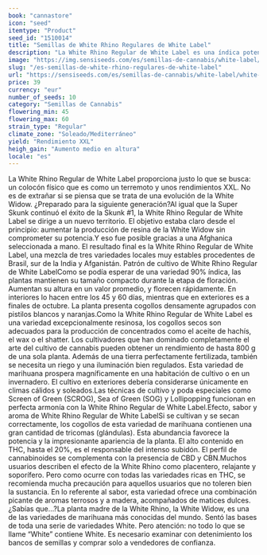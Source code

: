 ```yaml
---
book: "cannastore"
icon: "seed"
itemtype: "Product"
seed_id: "1510014"
title: "Semillas de White Rhino Regulares de White Label"
description: "La White Rhino Regular de White Label es una índica potente rica en THC, CBD y CBN. Con los cuidados adecuados se puede lograr un gran rendimiento."
image: "https://img.sensiseeds.com/es/semillas-de-cannabis/white-label/white-label-rhino-image.png"
slug: "/es-semillas-de-white-rhino-regulares-de-white-label"
url: "https://sensiseeds.com/es/semillas-de-cannabis/white-label/white-label-rhino?a_aid=cannastore"
price: 39
currency: "eur"
number_of_seeds: 10
category: "Semillas de Cannabis"
flowering_min: 45
flowering_max: 60
strain_type: "Regular"
climate_zone: "Soleado/Mediterráneo"
yield: "Rendimiento XXL"
heigh_gain: "Aumento medio en altura"
locale: "es"
---
```

La White Rhino Regular de White Label proporciona justo lo que se busca: un colocón físico que es como un terremoto y unos rendimientos XXL. No es de extrañar si se piensa que se trata de una evolución de la White Widow. ¿Preparado para la siguiente generación?Al igual que la Super Skunk continuó el éxito de la Skunk #1, la White Rhino Regular de White Label se dirige a un nuevo territorio. El objetivo estaba claro desde el principio: aumentar la producción de resina de la White Widow sin comprometer su potencia.Y eso fue posible gracias a una Afghanica seleccionada a mano. El resultado final es la White Rhino Regular de White Label, una mezcla de tres variedades locales muy estables procedentes de Brasil, sur de la India y Afganistán. Patrón de cultivo de White Rhino Regular de White LabelComo se podía esperar de una variedad 90% índica, las plantas mantienen su tamaño compacto durante la etapa de floración. Aumentan su altura en un valor promedio, y florecen rápidamente. En interiores lo hacen entre los 45 y 60 días, mientras que en exteriores es a finales de octubre. La planta presenta cogollos densamente agrupados con pistilos blancos y naranjas.Como la White Rhino Regular de White Label es una variedad excepcionalmente resinosa, los cogollos secos son adecuados para la producción de concentrados como el aceite de hachís, el wax o el shatter. Los cultivadores que han dominado completamente el arte del cultivo de cannabis pueden obtener un rendimiento de hasta 800 g de una sola planta. Además de una tierra perfectamente fertilizada, también se necesita un riego y una iluminación bien regulados. Esta variedad de marihuana prospera magníficamente en una habitación de cultivo o en un invernadero. El cultivo en exteriores debería considerarse únicamente en climas cálidos y soleados.Las técnicas de cultivo y poda especiales como Screen of Green (SCROG), Sea of Green (SOG) y Lollipopping funcionan en perfecta armonía con la White Rhino Regular de White Label.Efecto, sabor y aroma de White Rhino Regular de White LabelSi se cultivan y se secan correctamente, los cogollos de esta variedad de marihuana contienen una gran cantidad de tricomas (glándulas). Esta abundancia favorece la potencia y la impresionante apariencia de la planta. El alto contenido en THC, hasta el 20%, es el responsable del intenso subidón. El perfil de cannabinoides se complementa con la presencia de CBD y CBN.Muchos usuarios describen el efecto de la White Rhino como placentero, relajante y soporífero. Pero como ocurre con todas las variedades ricas en THC, se recomienda mucha precaución para aquellos usuarios que no toleren bien la sustancia. En lo referente al sabor, esta variedad ofrece una combinación picante de aromas terrosos y a madera, acompañados de matices dulces.¿Sabías que…?La planta madre de la White Rhino, la White Widow, es una de las variedades de marihuana más conocidas del mundo. Sentó las bases de toda una serie de variedades White. Pero atención: no todo lo que se llame “White” contiene White. Es necesario examinar con detenimiento los bancos de semillas y comprar solo a vendedores de confianza.
